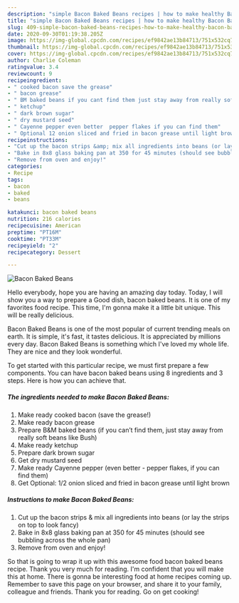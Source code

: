 ```yaml
---
description: "simple Bacon Baked Beans recipes | how to make healthy Bacon Baked Beans"
title: "simple Bacon Baked Beans recipes | how to make healthy Bacon Baked Beans"
slug: 409-simple-bacon-baked-beans-recipes-how-to-make-healthy-bacon-baked-beans
date: 2020-09-30T01:19:38.205Z
image: https://img-global.cpcdn.com/recipes/ef9842ae13b84713/751x532cq70/bacon-baked-beans-recipe-main-photo.jpg
thumbnail: https://img-global.cpcdn.com/recipes/ef9842ae13b84713/751x532cq70/bacon-baked-beans-recipe-main-photo.jpg
cover: https://img-global.cpcdn.com/recipes/ef9842ae13b84713/751x532cq70/bacon-baked-beans-recipe-main-photo.jpg
author: Charlie Coleman
ratingvalue: 3.4
reviewcount: 9
recipeingredient:
- " cooked bacon save the grease"
- " bacon grease"
- " BM baked beans if you cant find them just stay away from really soft beans like Bush"
- " ketchup"
- " dark brown sugar"
- " dry mustard seed"
- " Cayenne pepper even better  pepper flakes if you can find them"
- " Optional 12 onion sliced and fried in bacon grease until light brown"
recipeinstructions:
- "Cut up the bacon strips &amp; mix all ingredients into beans (or lay the strips on top to look fancy)"
- "Bake in 8x8 glass baking pan at 350 for 45 minutes (should see bubbling across the whole pan)"
- "Remove from oven and enjoy!"
categories:
- Recipe
tags:
- bacon
- baked
- beans

katakunci: bacon baked beans 
nutrition: 216 calories
recipecuisine: American
preptime: "PT16M"
cooktime: "PT33M"
recipeyield: "2"
recipecategory: Dessert

---
```



![Bacon Baked Beans](https://img-global.cpcdn.com/recipes/ef9842ae13b84713/751x532cq70/bacon-baked-beans-recipe-main-photo.jpg)

Hello everybody, hope you are having an amazing day today. Today, I will show you a way to prepare a Good dish, bacon baked beans. It is one of my favorites food recipe. This time, I'm gonna make it a little bit unique. This will be really delicious.

Bacon Baked Beans is one of the most popular of current trending meals on earth. It is simple, it's fast, it tastes delicious. It is appreciated by millions every day. Bacon Baked Beans is something which I've loved my whole life. They are nice and they look wonderful.




To get started with this particular recipe, we must first prepare a few components. You can have bacon baked beans using 8 ingredients and 3 steps. Here is how you can achieve that.

<!--inarticleads1-->

##### The ingredients needed to make Bacon Baked Beans:

1. Make ready  cooked bacon (save the grease!)
1. Make ready  bacon grease
1. Prepare  B&amp;M baked beans (if you can’t find them, just stay away from really soft beans like Bush)
1. Make ready  ketchup
1. Prepare  dark brown sugar
1. Get  dry mustard seed
1. Make ready  Cayenne pepper (even better - pepper flakes, if you can find them)
1. Get  Optional: 1/2 onion sliced and fried in bacon grease until light brown




<!--inarticleads2-->

##### Instructions to make Bacon Baked Beans:

1. Cut up the bacon strips &amp; mix all ingredients into beans (or lay the strips on top to look fancy)
1. Bake in 8x8 glass baking pan at 350 for 45 minutes (should see bubbling across the whole pan)
1. Remove from oven and enjoy!




So that is going to wrap it up with this awesome food bacon baked beans recipe. Thank you very much for reading. I'm confident that you will make this at home. There is gonna be interesting food at home recipes coming up. Remember to save this page on your browser, and share it to your family, colleague and friends. Thank you for reading. Go on get cooking!
